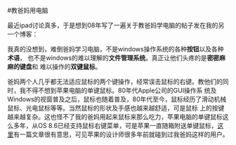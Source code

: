 #教爸妈用电脑

最近ipad讨论真多，于是想到08年写了一遍关于教爸妈学电脑的帖子发在我的另一个博客：

我真的没想到，难倒爸妈学习电脑，不是windows操作系统的各种**按钮**以及各种**术语**， 也不是windows的难以理解的**文件管理系统**。真正让他们头疼的是**密密麻麻的键盘**和 难以操作的**双键鼠标**。

爸妈两个人几乎都无法适应鼠标的两个键操作，经常误击鼠标的右键。教他们的同时，我不得不想到苹果电脑的单键鼠标。80年代Apple公司的GUI操作系 统及Windows的视窗普及之后，鼠标也随着普及，80年代至今，鼠标经历了滑动机械鼠标、光电鼠标等等。当然鼠标的形状及手感也越来越舒适，可是鼠标 上的按键越来越复杂。这也怪不了我的爸妈用起来鼠标来那么吃力，苹果电脑的单键鼠标这么多年，从OS  8.6已经支持鼠标右键菜单，可是苹果一直随箱附送单键鼠标，[这 里](http://bbs.wdou.cn/thread-25428-1-1.html "苹果为何要坚持使用单键鼠标？")有一篇文章很有意思，可见苹果的设计师很多年前就碰到过我爸妈这样的用户。